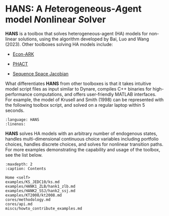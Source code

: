 # **HANS**: A ***H***eterogeneous-***A***gent model ***N***onlinear ***S***olver

**HANS** is a toolbox that solves heterogeneous-agent (HA) models for non-linear solutions, using the algorithm developed by Bai, Luo and Wang (2023). Other toolboxes solving HA models include:

- [Econ-ARK](https://econ-ark.org/)

- [PHACT](https://github.com/gregkaplan/phact)

- [Sequence Space Jacobian](https://github.com/shade-econ/sequence-jacobian)

What differentiates **HANS** from other toolboxes is that it takes intuitive model script files as input similar to Dynare, compiles C++ binaries for high-performance computations, and offers user-friendly MATLAB interfaces. For example, the model of Krusell and Smith (1998) can be represented with the following toolbox script, and solved on a regular laptop within 5 seconds.

```{literalinclude} examples/KS_leading/KS_leading.hmod
:language: HANS
:linenos:
```

**HANS** solves HA models with an arbitrary number of  endogenous states, handles multi-dimensional continuous choice variables including portfolio choices, handles discrete choices, and solves for  nonlinear transition paths. For more examples demonstrating the  capability and usage of the toolbox, see the list below.

```{toctree}
:maxdepth: 2
:caption: Contents
   
Home <self>
examples/KS_JEDC10/ks.md
examples/HANK1_ZLB/hank1_zlb.md
examples/HANK2_SSJ/hank2_ssj.md
examples/KT2008/kt2008.md
cores/methodology.md
cores/api.md
miscs/howto_contribute_examples.md
```

